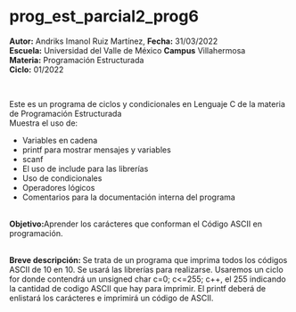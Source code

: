 # prog_est_parcial2_prog6
<p><b>Autor:</b> Andriks Imanol Ruiz Martínez, <b>Fecha:</b> 31/03/2022 <br>
  <b>Escuela:</b> Universidad del Valle de México <b>Campus</b> Villahermosa <br>
  <b>Materia:</b> Programación Estructurada <br>
  <b>Ciclo:</b> 01/2022</p>
<br>
<p>Este es un programa de ciclos y condicionales en Lenguaje C de la materia de Programación Estructurada<br>
Muestra el uso de:
  <ul>
    <li>Variables en cadena</li>
    <li>printf para mostrar mensajes y variables</li>
    <li>scanf</li>
    <li>El uso de include para las librerías</li>
    <li>Uso de condicionales</li>
    <li>Operadores lógicos</li>
    <li>Comentarios para la documentación interna del programa</li>
    </ul>
    </p>
<br>
<b>Objetivo:</b>Aprender los carácteres que conforman el Código ASCII en programación.
<br>
<br>
<p><b>Breve descripción: </b>
Se trata de un programa que imprima todos los códigos ASCII de 10 en 10. Se usará las librerías  para realizarse. Usaremos un ciclo for donde contendrá un unsigned char c=0; c<=255; c++, el 255 indicando la cantidad de codigo ASCII que hay para imprimir. El printf deberá de enlistará los carácteres e imprimirá un código de ASCII.
<br>
</p>

